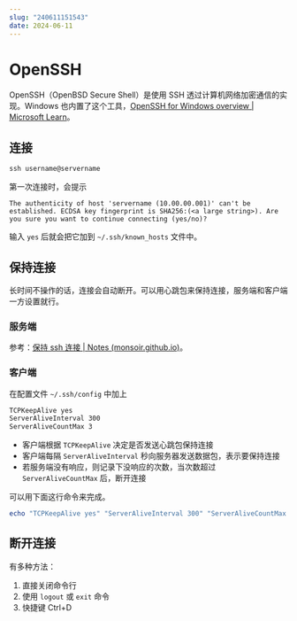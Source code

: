 ```yaml
---
slug: "240611151543"
date: 2024-06-11
---
```


# OpenSSH

OpenSSH（OpenBSD Secure Shell）是使用 SSH 透过计算机网络加密通信的实现。Windows 也内置了这个工具，[OpenSSH for Windows overview | Microsoft Learn](https://learn.microsoft.com/en-us/windows-server/administration/openssh/openssh_overview)。

## 连接

``` powershell
ssh username@servername
```

第一次连接时，会提示

```
The authenticity of host 'servername (10.00.00.001)' can't be established. ECDSA key fingerprint is SHA256:(<a large string>). Are you sure you want to continue connecting (yes/no)?
```

输入 `yes` 后就会把它加到 `~/.ssh/known_hosts` 文件中。

## 保持连接

长时间不操作的话，连接会自动断开。可以用心跳包来保持连接，服务端和客户端一方设置就行。

### 服务端

参考：[保持 ssh 连接 | Notes (monsoir.github.io)](https://monsoir.github.io/Notes/Linux/keep-ssh-session-alive.html)。

### 客户端

在配置文件 `~/.ssh/config` 中加上

``` txt
TCPKeepAlive yes
ServerAliveInterval 300
ServerAliveCountMax 3
```

- 客户端根据 `TCPKeepAlive` 决定是否发送心跳包保持连接
- 客户端每隔 `ServerAliveInterval` 秒向服务器发送数据包，表示要保持连接
- 若服务端没有响应，则记录下没响应的次数，当次数超过 `ServerAliveCountMax` 后，断开连接

可以用下面这行命令来完成。

``` powershell
echo "TCPKeepAlive yes" "ServerAliveInterval 300" "ServerAliveCountMax 3" >> ~/.ssh/config
```

## 断开连接

有多种方法：

1. 直接关闭命令行
2. 使用 `logout` 或 `exit` 命令
3. 快捷键 Ctrl+D
